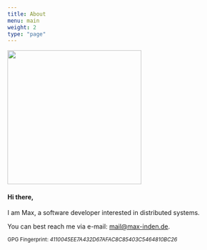 ```yaml
---
title: About
menu: main
weight: 2
type: "page"
---
```


<img src="/static/profile-picture.jpg" width="300">

#### Hi there,

I am Max, a software developer interested in distributed systems.

You can best reach me via e-mail: mail@max-inden.de.

<small>GPG Fingerprint: *4110045EE7A432D67AFAC8C85403C5464810BC26*</small>

